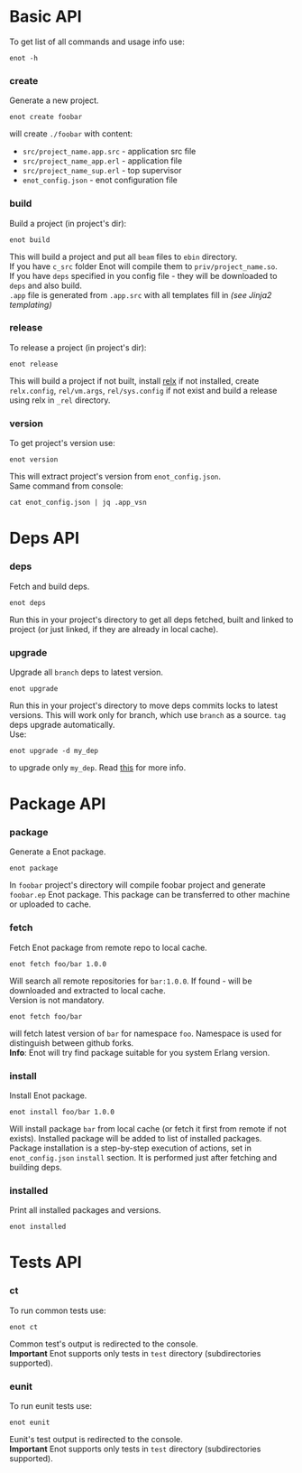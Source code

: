 # Basic API
To get list of all commands and usage info use:

    enot -h
### create
Generate a new project.

    enot create foobar
will create `./foobar` with content:  
* `src/project_name.app.src` - application src file  
* `src/project_name_app.erl` - application file  
* `src/project_name_sup.erl` - top supervisor  
* `enot_config.json` - enot configuration file

### build
Build a project (in project's dir):

    enot build
This will build a project and put all `beam` files to `ebin` directory.  
If you have `c_src` folder Enot will compile them to `priv/project_name.so`.  
If you have `deps` specified in you config file - they will be downloaded to `deps` and also build.  
`.app` file is generated from `.app.src` with all templates fill in _(see Jinja2 templating)_

### release
To release a project (in project's dir):

    enot release
This will build a project if not built, install [relx](https://github.com/erlware/relx]creates) if not installed,
 create `relx.config`, `rel/vm.args`, `rel/sys.config` if not exist and build a release using relx in `_rel` 
 directory.
 
### version
To get project's version use:

    enot version
This will extract project's version from `enot_config.json`.  
Same command from console:

    cat enot_config.json | jq .app_vsn
    
# Deps API
### deps
Fetch and build deps.

    enot deps
Run this in your project's directory to get all deps fetched, built and linked to project (or just linked, if they
are already in local cache).
### upgrade
Upgrade all `branch` deps to latest version.

    enot upgrade
Run this in your project's directory to move deps commits locks to latest versions. This will work
only for branch, which use `branch` as a source. `tag` deps upgrade automatically.  
Use:

    enot upgrade -d my_dep
to upgrade only `my_dep`. Read [this](deps.md) for more info.

# Package API
### package
Generate a Enot package.
    
    enot package
In `foobar` project's directory will compile foobar project and generate `foobar.ep` Enot package.
This package can be transferred to other machine or uploaded to cache.

### fetch
Fetch Enot package from remote repo to local cache.

    enot fetch foo/bar 1.0.0
Will search all remote repositories for `bar:1.0.0`. If found - will be downloaded and extracted to local
cache.  
Version is not mandatory.  

    enot fetch foo/bar
will fetch latest version of `bar` for namespace `foo`. Namespace is used for distinguish between github forks.   
__Info__: Enot will try find package suitable for you system Erlang version.

### install
Install Enot package.

    enot install foo/bar 1.0.0
Will install package `bar` from local cache (or fetch it first from remote if not exists). Installed package
will be added to list of installed packages.  
Package installation is a step-by-step execution of actions, set in `enot_config.json` `install` section. It is performed
just after fetching and building deps.

### installed
Print all installed packages and versions.

    enot installed

# Tests API
### ct
To run common tests use:

    enot ct
Common test's output is redirected to the console.  
__Important__ Enot supports only tests in `test` directory (subdirectories supported).
### eunit
To run eunit tests use:

    enot eunit
Eunit's test output is redirected to the console.  
__Important__ Enot supports only tests in `test` directory (subdirectories supported).